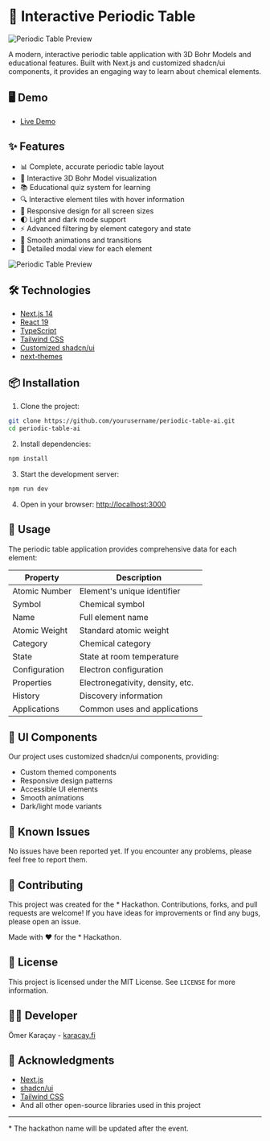# 🧪 Interactive Periodic Table

![Periodic Table Preview](https://raw.githubusercontent.com/omerkaracay/periodic-table-ai/Screenshot-1.png)

A modern, interactive periodic table application with 3D Bohr Models and educational features. Built with Next.js and customized shadcn/ui components, it provides an engaging way to learn about chemical elements.

## 🖥️ Demo

- [Live Demo](https://.vercel.app)

## ✨ Features

- 📊 Complete, accurate periodic table layout
- 🎯 Interactive 3D Bohr Model visualization
- 📚 Educational quiz system for learning
- 🔍 Interactive element tiles with hover information
- 📱 Responsive design for all screen sizes
- 🌓 Light and dark mode support
- ⚡ Advanced filtering by element category and state
- 💫 Smooth animations and transitions
- 🔎 Detailed modal view for each element

![Periodic Table Preview](https://raw.githubusercontent.com/omerkaracay/periodic-table-ai/Screenshot-2.png)

## 🛠️ Technologies

- [Next.js 14](https://nextjs.org/)
- [React 19](https://reactjs.org/)
- [TypeScript](https://www.typescriptlang.org/)
- [Tailwind CSS](https://tailwindcss.com/)
- [Customized shadcn/ui](https://ui.shadcn.com/)
- [next-themes](https://github.com/pacocoursey/next-themes)

## 📦 Installation

1. Clone the project:

```bash
git clone https://github.com/yourusername/periodic-table-ai.git
cd periodic-table-ai
```

2. Install dependencies:

```bash
npm install
```

3. Start the development server:

```bash
npm run dev
```

4. Open in your browser:
   [http://localhost:3000](http://localhost:3000)

## 📝 Usage

The periodic table application provides comprehensive data for each element:

| Property      | Description                      |
| ------------- | -------------------------------- |
| Atomic Number | Element's unique identifier      |
| Symbol        | Chemical symbol                  |
| Name          | Full element name                |
| Atomic Weight | Standard atomic weight           |
| Category      | Chemical category                |
| State         | State at room temperature        |
| Configuration | Electron configuration           |
| Properties    | Electronegativity, density, etc. |
| History       | Discovery information            |
| Applications  | Common uses and applications     |

## 🎨 UI Components

Our project uses customized shadcn/ui components, providing:

- Custom themed components
- Responsive design patterns
- Accessible UI elements
- Smooth animations
- Dark/light mode variants

## 🐛 Known Issues

No issues have been reported yet. If you encounter any problems, please feel free to report them.

## 🤝 Contributing

This project was created for the \* Hackathon. Contributions, forks, and pull requests are welcome! If you have ideas for improvements or find any bugs, please open an issue.

Made with ❤️ for the \* Hackathon.

## 📄 License

This project is licensed under the MIT License. See `LICENSE` for more information.

## 👨‍💻 Developer

Ömer Karaçay - [karacay.fi](https://karacay.fi)

## 🙏 Acknowledgments

- [Next.js](https://nextjs.org/)
- [shadcn/ui](https://ui.shadcn.com/)
- [Tailwind CSS](https://tailwindcss.com/)
- And all other open-source libraries used in this project

---

\* The hackathon name will be updated after the event.
